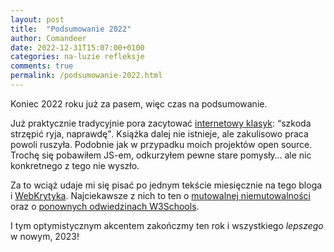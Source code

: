 ```yaml
---
layout: post
title:  "Podsumowanie 2022"
author: Comandeer
date: 2022-12-31T15:07:00+0100
categories: na-luzie refleksje
comments: true
permalink: /podsumowanie-2022.html
---
```


Koniec 2022 roku już za pasem, więc czas na podsumowanie.

Już praktycznie tradycyjnie pora zacytować [internetowy klasyk](https://www.youtube.com/watch?v=-C01v6xqpRI): <q>szkoda strzępić ryja, naprawdę</q>. Książka dalej nie istnieje, ale zakulisowo praca powoli ruszyła. Podobnie jak w przypadku moich projektów open source. Trochę się pobawiłem JS-em, odkurzyłem pewne stare pomysły… ale nic konkretnego z tego nie wyszło.

Za to wciąż udaje mi się pisać po jednym tekście miesięcznie na tego bloga i [WebKrytyka](https://www.webkrytyk.pl/). Najciekawsze z nich to ten o [mutowalnej niemutowalności](https://blog.comandeer.pl/mutowalna-niemutowalnosc.html) oraz o [ponownych odwiedzinach W3Schools](https://www.webkrytyk.pl/2022/10/30/w3schools-com-runda-druga/).

I tym optymistycznym akcentem zakończmy ten rok i wszystkiego _lepszego_ w nowym, 2023!
